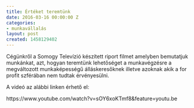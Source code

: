 ```yaml
---
title: Értéket teremtünk
date: 2016-03-16 00:00:00 Z
categories:
- munkavállalás
layout: post
created: 1458129402
---
```


<p>Cégünkről a Somogy Televízió készített riport filmet amelyben bemutatjuk munkánkat, azt, hogyan teremtünk lehetőséget a munkavégzésre a megváltozott munkaképességű álláskeresőknek illetve azoknak akik a for profit szférában nem tudtak érvényesülni.&nbsp;</p><p>A videó az alábbi linken érhető el:</p><p>https://www.youtube.com/watch?v=sOY6xoKTmf8&amp;feature=youtu.be</p>
